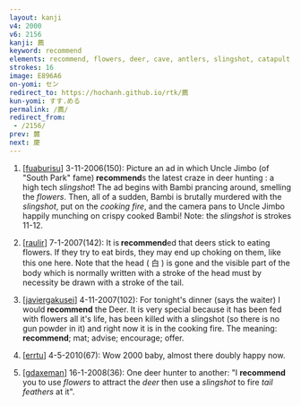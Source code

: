 ```yaml
---
layout: kanji
v4: 2000
v6: 2156
kanji: 薦
keyword: recommend
elements: recommend, flowers, deer, cave, antlers, slingshot, catapult, tail feathers
strokes: 16
image: E896A6
on-yomi: セン
redirect_to: https://hochanh.github.io/rtk/薦
kun-yomi: すす.める
permalink: /薦/
redirect_from:
 - /2156/
prev: 麓
next: 慶
---
```


1) [<a href="http://kanji.koohii.com/profile/fuaburisu">fuaburisu</a>] 3-11-2006(150): Picture an ad in which Uncle Jimbo (of &quot;South Park&quot; fame)<strong> recommend</strong>s the latest craze in deer hunting : a high tech <em>slingshot</em>! The ad begins with Bambi prancing around, smelling the <em>flowers</em>. Then, all of a sudden, Bambi is brutally murdered with the <em>slingshot</em>, put on the <em>cooking fire</em>, and the camera pans to Uncle Jimbo happily munching on crispy cooked Bambi! Note: the <em>slingshot</em> is strokes 11-12.

2) [<a href="http://kanji.koohii.com/profile/raulir">raulir</a>] 7-1-2007(142): It is<strong> recommend</strong>ed that deers stick to eating flowers. If they try to eat birds, they may end up choking on them, like this one here. Note that the head ( 白 ) is gone and the visible part of the body which is normally written with a stroke of the head must by necessity be drawn with a stroke of the tail.

3) [<a href="http://kanji.koohii.com/profile/javiergakusei">javiergakusei</a>] 4-11-2007(102): For tonight&#039;s dinner (says the waiter) I would<strong> recommend</strong> the Deer. It is very special because it has been fed with flowers all it&#039;s life, has been killed with a slingshot (so there is no gun powder in it) and right now it is in the cooking fire. The meaning:<strong> recommend</strong>; mat; advise; encourage; offer.

4) [<a href="http://kanji.koohii.com/profile/errtu">errtu</a>] 4-5-2010(67): Wow 2000 baby, almost there doubly happy now.

5) [<a href="http://kanji.koohii.com/profile/gdaxeman">gdaxeman</a>] 16-1-2008(36): One deer hunter to another: &quot;I <strong>recommend</strong> you to use <em>flowers</em> to attract the <em>deer</em> then use a <em>slingshot</em> to fire <em>tail feathers</em> at it&quot;.

